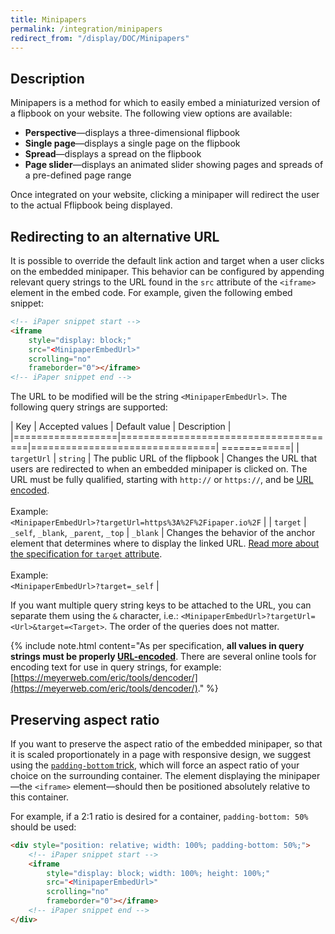 ```yaml
---
title: Minipapers
permalink: /integration/minipapers
redirect_from: "/display/DOC/Minipapers"
---
```


## Description

Minipapers is a method for which to easily embed a miniaturized version of a flipbook on your website. The following view options are available:

* **Perspective**&mdash;displays a three-dimensional flipbook
* **Single page**&mdash;displays a single page on the flipbook
* **Spread**&mdash;displays a spread on the flipbook
* **Page slider**&mdash;displays an animated slider showing pages and spreads of a pre-defined page range

Once integrated on your website, clicking a minipaper will redirect the user to the actual Fflipbook being displayed.

## Redirecting to an alternative URL

It is possible to override the default link action and target when a user clicks on the embedded minipaper. This behavior can be configured by appending relevant query strings to the URL found in the `src` attribute of the `<iframe>` element in the embed code. For example, given the following embed snippet:

```html
<!-- iPaper snippet start -->
<iframe
    style="display: block;"
    src="<MinipaperEmbedUrl>"
    scrolling="no"
    frameborder="0"></iframe>
<!-- iPaper snippet end -->
```

The URL to be modified will be the string `<MinipaperEmbedUrl>`. The following query strings are supported:

| Key              | Accepted values                      | Default value                  | Description |
|==================|======================================|================================| ============|
| `targetUrl`      | `string`                             | The public URL of the flipbook | Changes the URL that users are redirected to when an embedded minipaper is clicked on. The URL must be fully qualified, starting with `http://` or `https://`, and be [URL encoded](https://en.wikipedia.org/wiki/Percent-encoding).<br /><br />Example:<br />`<MinipaperEmbedUrl>?targetUrl=https%3A%2F%2Fipaper.io%2F` |
| `target`         | `_self`, `_blank`, `_parent`, `_top` | `_blank`                       | Changes the behavior of the anchor element that determines where to display the linked URL. [Read more about the specification for `target` attribute](https://developer.mozilla.org/en-US/docs/Web/HTML/Element/a#target).<br /><br />Example:<br />`<MinipaperEmbedUrl>?target=_self` |

If you want multiple query string keys to be attached to the URL, you can separate them using the `&` character, i.e.: `<MinipaperEmbedUrl>?targetUrl=<Url>&target=<Target>`. The order of the queries does not matter.

{% include note.html content="As per specification, **all values in query strings must be properly [URL-encoded](https://en.wikipedia.org/wiki/Percent-encoding)**. There are several online tools for encoding text for use in query strings, for example: [https://meyerweb.com/eric/tools/dencoder/](https://meyerweb.com/eric/tools/dencoder/)." %}

## Preserving aspect ratio

If you want to preserve the aspect ratio of the embedded minipaper, so that it is scaled proportionately in a page with responsive design, we suggest using the [`padding-bottom` trick](https://css-tricks.com/aspect-ratio-boxes/), which will force an aspect ratio of your choice on the surrounding container. The element displaying the minipaper&mdash;the `<iframe>` element&mdash;should then be positioned absolutely relative to this container.

For example, if a 2:1 ratio is desired for a container, `padding-bottom: 50%` should be used:

```html
<div style="position: relative; width: 100%; padding-bottom: 50%;">
    <!-- iPaper snippet start -->
    <iframe
        style="display: block; width: 100%; height: 100%;"
        src="<MinipaperEmbedUrl>"
        scrolling="no"
        frameborder="0"></iframe>
    <!-- iPaper snippet end -->
</div>
```